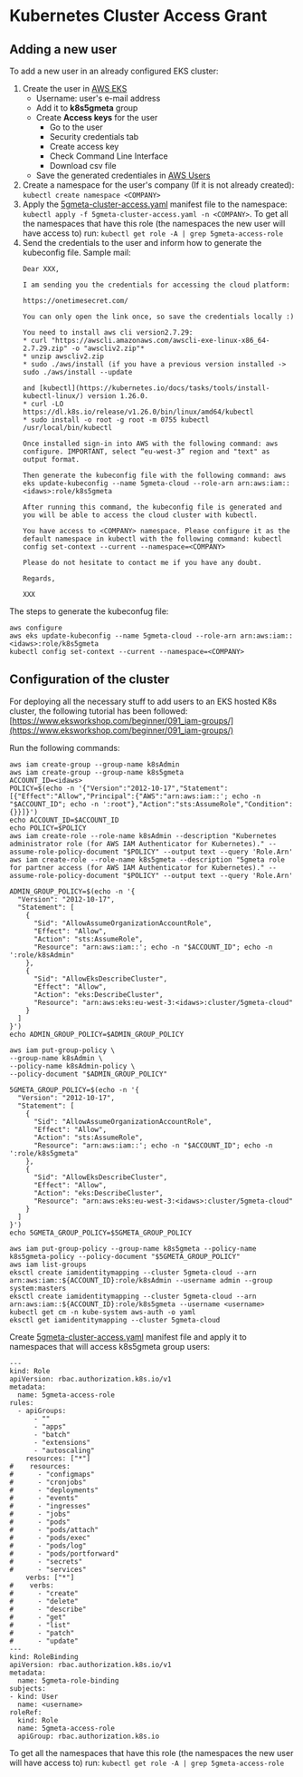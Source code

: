 # Kubernetes Cluster Access Grant

## Adding a new user

To add a new user in an already configured EKS cluster:

1. Create the user in [AWS EKS](https://us-east-1.console.aws.amazon.com/iamv2/home?region=us-east-1#/users)
	- Username: user's e-mail address
	- Add it to **k8s5gmeta** group
	- Create **Access keys** for the user
		- Go to the user
		- Security credentials tab
		- Create access key
		- Check Command Line Interface
		- Download csv file
	- Save the generated credentiales in [AWS Users](https://github.com/5gmeta/platform-config/tree/main/src/credentials/AWS%20Users)
2. Create a namespace for the user's company (If it is not already created): ``kubectl create namespace <COMPANY>``
3. Apply the [5gmeta-cluster-access.yaml]() manifest file to the namespace: ``kubectl apply -f 5gmeta-cluster-access.yaml -n <COMPANY>``. To get all the namespaces that have this role (the namespaces the new user will have access to) run: ``kubectl get role -A | grep 5gmeta-access-role ``
4. Send the credentials to the user and inform how to generate the kubeconfig file. Sample mail: 
	````
	Dear XXX,

	I am sending you the credentials for accessing the cloud platform:

	https://onetimesecret.com/

	You can only open the link once, so save the credentials locally :)

	You need to install aws cli version2.7.29:
	* curl "https://awscli.amazonaws.com/awscli-exe-linux-x86_64-2.7.29.zip" -o "awscliv2.zip"*
	* unzip awscliv2.zip
	* sudo ./aws/install (if you have a previous version installed -> sudo ./aws/install --update
	
	and [kubectl](https://kubernetes.io/docs/tasks/tools/install-kubectl-linux/) version 1.26.0.
 	* curl -LO https://dl.k8s.io/release/v1.26.0/bin/linux/amd64/kubectl
 	* sudo install -o root -g root -m 0755 kubectl /usr/local/bin/kubectl
 
  	Once installed sign-in into AWS with the following command: aws configure. IMPORTANT, select “eu-west-3” region and "text" as output format.

	Then generate the kubeconfig file with the following command: aws eks update-kubeconfig --name 5gmeta-cloud --role-arn arn:aws:iam::<idaws>:role/k8s5gmeta

	After running this command, the kubeconfig file is generated and you will be able to access the cloud cluster with kubectl.

	You have access to <COMPANY> namespace. Please configure it as the default namespace in kubectl with the following command: kubectl config set-context --current --namespace=<COMPANY>

	Please do not hesitate to contact me if you have any doubt.

	Regards,

	XXX
	````

The steps to generate the kubeconfug file:
````
aws configure
aws eks update-kubeconfig --name 5gmeta-cloud --role-arn arn:aws:iam::<idaws>:role/k8s5gmeta
kubectl config set-context --current --namespace=<COMPANY>
````

## Configuration of the cluster

For deploying all the necessary stuff to add users to an EKS hosted K8s cluster, the following tutorial has been followed: [https://www.eksworkshop.com/beginner/091_iam-groups/](https://www.eksworkshop.com/beginner/091_iam-groups/)

Run the following commands:
````
aws iam create-group --group-name k8sAdmin
aws iam create-group --group-name k8s5gmeta
ACCOUNT_ID=<idaws>
POLICY=$(echo -n '{"Version":"2012-10-17","Statement":[{"Effect":"Allow","Principal":{"AWS":"arn:aws:iam::'; echo -n "$ACCOUNT_ID"; echo -n ':root"},"Action":"sts:AssumeRole","Condition":{}}]}')
echo ACCOUNT_ID=$ACCOUNT_ID
echo POLICY=$POLICY
aws iam create-role --role-name k8sAdmin --description "Kubernetes administrator role (for AWS IAM Authenticator for Kubernetes)." --assume-role-policy-document "$POLICY" --output text --query 'Role.Arn'
aws iam create-role --role-name k8s5gmeta --description "5gmeta role for partner access (for AWS IAM Authenticator for Kubernetes)." --assume-role-policy-document "$POLICY" --output text --query 'Role.Arn'

ADMIN_GROUP_POLICY=$(echo -n '{
  "Version": "2012-10-17",
  "Statement": [
    {
      "Sid": "AllowAssumeOrganizationAccountRole",
      "Effect": "Allow",
      "Action": "sts:AssumeRole",
      "Resource": "arn:aws:iam::'; echo -n "$ACCOUNT_ID"; echo -n ':role/k8sAdmin"
    },
    {
      "Sid": "AllowEksDescribeCluster",
      "Effect": "Allow",
      "Action": "eks:DescribeCluster",
      "Resource": "arn:aws:eks:eu-west-3:<idaws>:cluster/5gmeta-cloud"
    }
  ]
}')
echo ADMIN_GROUP_POLICY=$ADMIN_GROUP_POLICY

aws iam put-group-policy \
--group-name k8sAdmin \
--policy-name k8sAdmin-policy \
--policy-document "$ADMIN_GROUP_POLICY"

5GMETA_GROUP_POLICY=$(echo -n '{
  "Version": "2012-10-17",
  "Statement": [
    {
      "Sid": "AllowAssumeOrganizationAccountRole",
      "Effect": "Allow",
      "Action": "sts:AssumeRole",
      "Resource": "arn:aws:iam::'; echo -n "$ACCOUNT_ID"; echo -n ':role/k8s5gmeta"
    },
    {
      "Sid": "AllowEksDescribeCluster",
      "Effect": "Allow",
      "Action": "eks:DescribeCluster",
      "Resource": "arn:aws:eks:eu-west-3:<idaws>:cluster/5gmeta-cloud"
    }
  ]
}')
echo 5GMETA_GROUP_POLICY=$5GMETA_GROUP_POLICY

aws iam put-group-policy --group-name k8s5gmeta --policy-name k8s5gmeta-policy --policy-document "$5GMETA_GROUP_POLICY"
aws iam list-groups
eksctl create iamidentitymapping --cluster 5gmeta-cloud --arn arn:aws:iam::${ACCOUNT_ID}:role/k8sAdmin --username admin --group system:masters
eksctl create iamidentitymapping --cluster 5gmeta-cloud --arn arn:aws:iam::${ACCOUNT_ID}:role/k8s5gmeta --username <username>
kubectl get cm -n kube-system aws-auth -o yaml
eksctl get iamidentitymapping --cluster 5gmeta-cloud
````

Create [5gmeta-cluster-access.yaml](https://github.com/5gmeta/platform-config/blob/main/src/cluster-admin/5gmeta-cluster-access.yaml) manifest file and apply it to namespaces that will access k8s5gmeta group users:

````
---
kind: Role
apiVersion: rbac.authorization.k8s.io/v1
metadata:
  name: 5gmeta-access-role
rules:
  - apiGroups:
      - ""
      - "apps"
      - "batch"
      - "extensions"
      - "autoscaling"
    resources: ["*"]
#    resources:
#      - "configmaps"
#      - "cronjobs"
#      - "deployments"
#      - "events"
#      - "ingresses"
#      - "jobs"
#      - "pods"
#      - "pods/attach"
#      - "pods/exec"
#      - "pods/log"
#      - "pods/portforward"
#      - "secrets"
#      - "services"
    verbs: ["*"]
#    verbs:
#      - "create"
#      - "delete"
#      - "describe"
#      - "get"
#      - "list"
#      - "patch"
#      - "update"
---
kind: RoleBinding
apiVersion: rbac.authorization.k8s.io/v1
metadata:
  name: 5gmeta-role-binding
subjects:
- kind: User
  name: <username>
roleRef:
  kind: Role
  name: 5gmeta-access-role
  apiGroup: rbac.authorization.k8s.io
````

To get all the namespaces that have this role (the namespaces the new user will have access to) run: ``kubectl get role -A | grep 5gmeta-access-role ``

